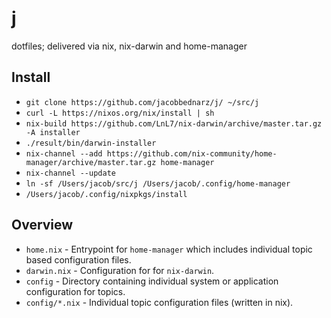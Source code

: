 # j

dotfiles; delivered via nix, nix-darwin and home-manager

## Install


- `git clone https://github.com/jacobbednarz/j/ ~/src/j`
- `curl -L https://nixos.org/nix/install | sh`
- `nix-build https://github.com/LnL7/nix-darwin/archive/master.tar.gz -A installer`
- `./result/bin/darwin-installer`
- `nix-channel --add https://github.com/nix-community/home-manager/archive/master.tar.gz home-manager`
- `nix-channel --update`
- `ln -sf /Users/jacob/src/j /Users/jacob/.config/home-manager`
- `/Users/jacob/.config/nixpkgs/install`

## Overview

- `home.nix` - Entrypoint for `home-manager` which includes individual topic
  based configuration files.
- `darwin.nix` - Configuration for  for `nix-darwin`.
- `config` - Directory containing individual system or application configuration
  for topics.
- `config/*.nix` - Individual topic configuration files (written in nix).
